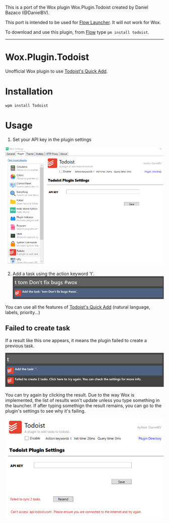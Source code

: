 ﻿This is a port of the Wox plugin Wox.Plugin.Todoist created by Daniel Bazaco (@DanielBV).

This port is intended to be used for [Flow Launcher](https://github.com/Flow-Launcher/Flow.Launcher). It will not work for Wox.

To download and use this plugin, from [Flow](https://github.com/Flow-Launcher/Flow.Launcher/releases/latest) type `pm install todoist`.

-------------------

# Wox.Plugin.Todoist

Unofficial Wox plugin to use [Todoist's Quick Add](https://get.todoist.help/hc/en-us/articles/115001745265-Task-Quick-Add).

# Installation

```
wpm install Todoist
```

# Usage

1. Set your API key in the plugin settings

![The image doesn't work :(](images/settings.png)

2. Add a task using the action keyword 't'.
![The image doesn't work :(](images/action.png)

You can use all the features of [Todoist's Quick Add](https://get.todoist.help/hc/en-us/articles/115001745265-Task-Quick-Add) (natural language, labels, priority...)

## Failed to create task
If a result like this one appears, it means the plugin failed to create a previous task. 

![The image doesn't work :(](images/failedrequest1.png)

You can try again by clicking the result. Due to the way Wox is implemented, the list of results won't update unless you type something in the launcher. If after typing somethign the result remains, you can go to the plugin's settings to see why it's failing.

![The image doesn't work :(](images/failedrequest2.png)
